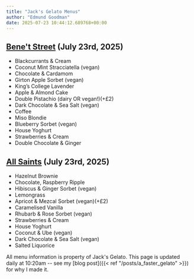 ```yaml
---
title: "Jack's Gelato Menus"
author: "Edmund Goodman"
date: 2025-07-23 10:44:12.689768+00:00
---
```


## [Bene't Street](https://www.jacksgelato.com/bene-t-street-menu) (July 23rd, 2025)

- Blackcurrants & Cream
- Coconut Mint Stracciatella (vegan)
- Chocolate & Cardamom
- Girton Apple Sorbet (vegan)
- King’s College Lavender
- Apple & Almond Cake
- Double Pistachio (dairy OR vegan!)(+£2)
- Dark Chocolate & Sea Salt  (vegan)
- Coffee
- Miso Blondie
- Blueberry Sorbet (vegan)
- House Yoghurt
- Strawberries & Cream
- Double Chocolate & Ginger


## [All Saints](https://www.jacksgelato.com/all-saints-menu) (July 23rd, 2025)

- Hazelnut Brownie
- Chocolate, Raspberry Ripple
- Hibiscus & Ginger Sorbet (vegan)
- Lemongrass
- Apricot & Mezcal Sorbet (vegan)(+£2)
- Caramelised Vanilla
- Rhubarb & Rose Sorbet (vegan)
- Strawberries & Cream
- House Yoghurt
- Coconut & Ube (vegan)
- Dark Chocolate & Sea Salt (vegan)
- Salted Liquorice

All menu information is property of Jack's Gelato. This page is
updated daily at 10:20am -- see my
[blog post]({{< ref "/posts/a_faster_gelato" >}}) for why I made it.

